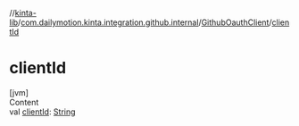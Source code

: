 //[kinta-lib](../../../index.md)/[com.dailymotion.kinta.integration.github.internal](../index.md)/[GithubOauthClient](index.md)/[clientId](client-id.md)



# clientId  
[jvm]  
Content  
val [clientId](client-id.md): [String](https://kotlinlang.org/api/latest/jvm/stdlib/kotlin/-string/index.html)  



